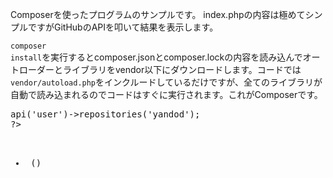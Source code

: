 Composerを使ったプログラムのサンプルです。
index.phpの内容は極めてシンプルですがGitHubのAPIを叩いて結果を表示します。

<code>composer install</code>を実行するとcomposer.jsonとcomposer.lockの内容を読み込んでオートローダーとライブラリをvendor以下にダウンロードします。コードでは<code>vendor/autoload.php</code>をインクルードしているだけですが、全てのライブラリが自動で読み込まれるのでコードはすぐに実行されます。これがComposerです。

<pre>
<?php
require '../vendor/autoload.php';

$client = new Github\Client();
$repositories = $client->api('user')->repositories('yandod');
?>
<ul>
<?php foreach ($repositories as $row): ?>
<li><?php echo $row['name']; ?> (<?php echo $row['watchers'];?>) </li>
<?php endforeach; ?>
</ul>
</pre>

